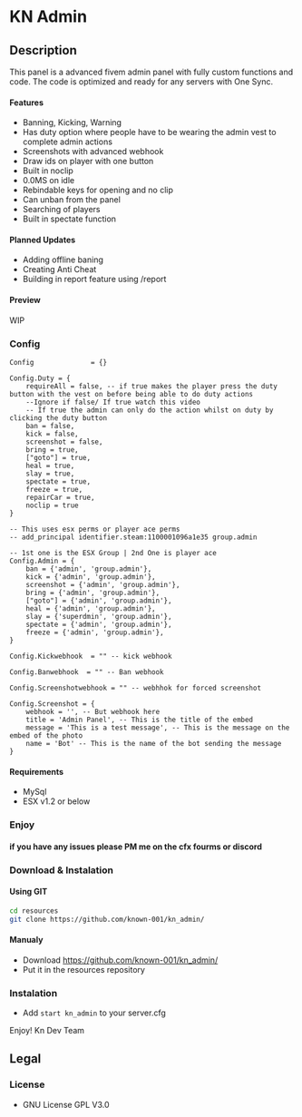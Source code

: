 # KN Admin

## Description

This panel is a advanced fivem admin panel with fully custom functions and code.
The code is optimized and ready for any servers with One Sync.

#### Features

* Banning, Kicking, Warning
* Has duty option where people have to be wearing the admin vest to complete admin actions
* Screenshots with advanced webhook
* Draw ids on player with one button
* Built in noclip
* 0.0MS on idle
* Rebindable keys for opening and no clip
* Can unban from the panel
* Searching of players
* Built in spectate function

#### Planned Updates

* Adding offline baning
* Creating Anti Cheat
* Building in report feature using /report

#### Preview

WIP

### Config

```
Config              = {}

Config.Duty = {
    requireAll = false, -- if true makes the player press the duty button with the vest on before being able to do duty actions
    --Ignore if false/ If true watch this video
    -- If true the admin can only do the action whilst on duty by clicking the duty button
    ban = false,
    kick = false,
    screenshot = false,
    bring = true,
    ["goto"] = true,
    heal = true,
    slay = true,
    spectate = true,
    freeze = true,
    repairCar = true,
    noclip = true
}

-- This uses esx perms or player ace perms
-- add_principal identifier.steam:1100001096a1e35 group.admin

-- 1st one is the ESX Group | 2nd One is player ace
Config.Admin = {
    ban = {'admin', 'group.admin'},
    kick = {'admin', 'group.admin'},
    screenshot = {'admin', 'group.admin'},
    bring = {'admin', 'group.admin'},
    ["goto"] = {'admin', 'group.admin'},
    heal = {'admin', 'group.admin'},
    slay = {'superdmin', 'group.admin'},
    spectate = {'admin', 'group.admin'},
    freeze = {'admin', 'group.admin'},
}

Config.Kickwebhook  = "" -- kick webhook

Config.Banwebhook  = "" -- Ban webhook

Config.Screenshotwebhook = "" -- webhhok for forced screenshot

Config.Screenshot = {
    webhook = '', -- But webhook here
    title = 'Admin Panel', -- This is the title of the embed
    message = 'This is a test message', -- This is the message on the embed of the photo
    name = 'Bot' -- This is the name of the bot sending the message
}

```

#### Requirements

* MySql
* ESX v1.2 or below

### Enjoy
#### if you have any issues please PM me on the cfx fourms or discord

### Download & Instalation

#### Using GIT

```sh
cd resources
git clone https://github.com/known-001/kn_admin/
```

#### Manualy

- Download <https://github.com/known-001/kn_admin/>
- Put it in the resources repository

### Instalation

- Add `start kn_admin` to your server.cfg

Enjoy!
Kn Dev Team 

## Legal

### License

- GNU License GPL V3.0
